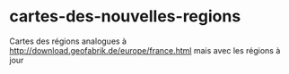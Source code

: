 # cartes-des-nouvelles-regions
Cartes des régions analogues à http://download.geofabrik.de/europe/france.html mais avec les régions à jour

